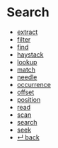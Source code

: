 Search
======

- [extract](extract.md)
- [filter](filter.md)
- [find](find.md)
- [haystack](haystack.md)
- [lookup](lookup.md)
- [match](match.md)
- [needle](needle.md)
- [occurrence](occurrence.md)
- [offset](offset.md)
- [position](position.md)
- [read](read.md)
- [scan](scan.md)
- [search](search.md)
- [seek](seek.md)
- [↵ back](../README.md)
